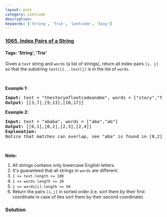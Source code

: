 ```yaml
---
layout: post
category: Leetcode
description: 
keywords: ['String', 'Trie', 'Leetcode', 'Easy']
---
```

### [1065. Index Pairs of a String](https://leetcode.com/problems/index-pairs-of-a-string)

#### Tags: 'String', 'Trie'

<div class="content__u3I1 question-content__JfgR"><div><p>Given a <code>text</code> string and <code>words</code> (a list of strings), return all index pairs <code>[i, j]</code> so that the substring <code>text[i]...text[j]</code> is in the list of <code>words</code>.</p>
<p> </p>
<p><strong>Example 1:</strong></p>
<pre><strong>Input: </strong>text = <span id="example-input-1-1">"thestoryofleetcodeandme"</span>, words = <span id="example-input-1-2">["story","fleet","leetcode"]</span>
<strong>Output: </strong><span id="example-output-1">[[3,7],[9,13],[10,17]]</span>
</pre>
<p><strong>Example 2:</strong></p>
<pre><strong>Input: </strong>text = <span id="example-input-2-1">"ababa"</span>, words = <span id="example-input-2-2">["aba","ab"]</span>
<strong>Output: </strong><span id="example-output-2">[[0,1],[0,2],[2,3],[2,4]]</span>
<strong>Explanation: </strong>
Notice that matches can overlap, see "aba" is found in [0,2] and [2,4].
</pre>
<p> </p>
<p><strong>Note:</strong></p>
<ol>
<li>All strings contains only lowercase English letters.</li>
<li>It's guaranteed that all strings in <code>words</code> are different.</li>
<li><code>1 &lt;= text.length &lt;= 100</code></li>
<li><code>1 &lt;= words.length &lt;= 20</code></li>
<li><code>1 &lt;= words[i].length &lt;= 50</code></li>
<li>Return the pairs <code>[i,j]</code> in sorted order (i.e. sort them by their first coordinate in case of ties sort them by their second coordinate).</li>
</ol></div></div>

### Solution
